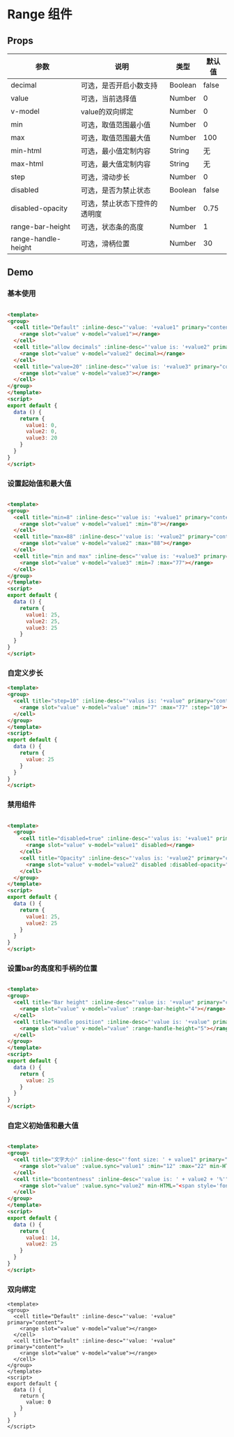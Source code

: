 # Range 组件

## Props

| 参数         | 说明                  | 类型        | 默认值 |
| ----------- | ---------------------- | ---------- | ------- |
| decimal | 可选，是否开启小数支持 | Boolean | false |
| value | 可选，当前选择值 | Number | 0 |
| v-model| value的双向绑定 | Number | 0 |
| min | 可选，取值范围最小值 | Number | 0 |
| max | 可选，取值范围最大值 | Number | 100 |
| min-html | 可选，最小值定制内容 | String | 无 |
| max-html | 可选，最大值定制内容 | String | 无 |
| step | 可选，滑动步长 | Number | 0 |
| disabled | 可选，是否为禁止状态 | Boolean | false |
| disabled-opacity | 可选，禁止状态下控件的透明度 | Number | 0.75 |
| range-bar-height | 可选，状态条的高度 | Number | 1 |
| range-handle-height | 可选，滑柄位置 | Number | 30 |


## Demo

### 基本使用

``` html

<template>
<group>
  <cell title="Default" :inline-desc="'value: '+value1" primary="content">
    <range slot="value" v-model="value1"></range>
  </cell>
  <cell title="allow decimals" :inline-desc="'value is: '+value2" primary="content">
    <range slot="value" v-model="value2" decimal></range>
  </cell>
  <cell title="value=20" :inline-desc="'value is: '+value3" primary="content">
    <range slot="value" v-model="value3"></range>
  </cell>
</group>
</template>
<script>
export default {
  data () {
    return {
      value1: 0,
      value2: 0,
      value3: 20
    }
  }
}
</script>
```

### 设置起始值和最大值

``` html

<template>
<group>
  <cell title="min=8" :inline-desc="'value is: '+value1" primary="content">
    <range slot="value" v-model="value1" :min="8"></range>
  </cell>
  <cell title="max=88" :inline-desc="'value is: '+value2" primary="content">
    <range slot="value" v-model="value2" :max="88"></range>
  </cell>
  <cell title="min and max" :inline-desc="'value is: '+value3" primary="content">
    <range slot="value" v-model="value3" :min=7 :max="77"></range>
  </cell>
</group>
</template>
<script>
export default {
  data () {
    return {
      value1: 25,
      value2: 25,
      value3: 25
    }
  }
}
</script>
```

### 自定义步长

``` html
<template>
<group>
  <cell title="step=10" :inline-desc="'valus is: '+value" primary="content">
    <range slot="value" v-model="value" :min="7" :max="77" :step="10"></range>
  </cell>
</group>
</template>
<script>
export default {
  data () {
    return {
      value: 25
    }
  }
}
</script>
```

### 禁用组件

``` html

<template>
  <group>
    <cell title="disabled=true" :inline-desc="'valus is: '+value1" primary="content">
      <range slot="value" v-model="value1" disabled></range>
    </cell>
    <cell title="Opacity" :inline-desc="'valus is: '+value2" primary="content">
      <range slot="value" v-model="value2" disabled :disabled-opacity="0.1"></range>
    </cell>
  </group>
</template>
<script>
export default {
  data () {
    return {
      value1: 25,
      value2: 25
    }
  }
}
</script>
```

### 设置bar的高度和手柄的位置

``` html

<template>
<group>
  <cell title="Bar height" :inline-desc="'value is: '+value" primary="content">
    <range slot="value" v-model="value" :range-bar-height="4"></range>
  </cell>
  <cell title="Handle position" :inline-desc="'value is: '+value" primary="content">
    <range slot="value" v-model="value" :range-handle-height="5"></range>
  </cell>
</group>
</template>
<script>
export default {
  data () {
    return {
      value: 25
    }
  }
}
</script>
```

### 自定义初始值和最大值

``` html

<template>
<group>
  <cell title="文字大小" :inline-desc="'font size: ' + value1" primary="content">
    <range slot="value" :value.sync="value1" :min="12" :max="22" min-HTML="<span style='font-size:12px;'>小</span>" max-HTML="<span style='font-size:22px;'>大</span>"></range>
  </cell>
  <cell title="bcontentness" :inline-desc="'value is: ' + value2 + '%'" primary="content">
    <range slot="value" :value.sync="value2" min-HTML="<span style='font-size:16px;color:#F90;'>☼</span>" max-HTML="<span style='font-size:30px;color:#F90;'>☼</span>"></range>
  </cell>
</group>
</template>
<script>
export default {
  data () {
    return {
      value1: 14,
      value2: 25
    }
  }
}
</script>
```

### 双向绑定

```
<template>
<group>
  <cell title="Default" :inline-desc="'value: '+value" primary="content">
    <range slot="value" v-model="value"></range>
  </cell>
  <cell title="Default" :inline-desc="'value: '+value" primary="content">
    <range slot="value" v-model="value"></range>
  </cell>
</group>
</template>
<script>
export default {
  data () {
    return {
      value: 0
    }
  }
}
</script>
```